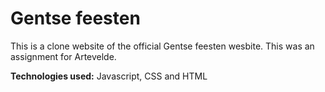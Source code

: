 # Gentse feesten

This is a clone website of the official Gentse feesten wesbite. This was an assignment for Artevelde.

**Technologies used:** Javascript, CSS and HTML
